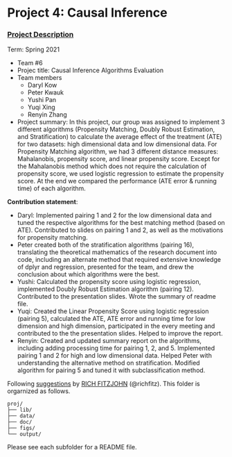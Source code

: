 # Project 4: Causal Inference

### [Project Description](doc/project4_desc.md)

Term: Spring 2021

+ Team #6
+ Projec title: Causal Inference Algorithms Evaluation
+ Team members
	+ Daryl Kow
	+ Peter Kwauk
	+ Yushi Pan
	+ Yuqi Xing
	+ Renyin Zhang
+ Project summary: In this project, our group was assigned to implement 3 different algorithms (Propensity Matching, Doubly Robust Estimation, and Stratification) to calculate the average effect of the treatment (ATE) for two datasets: high dimensional data and low dimensional data. For Propensity Matching algorithm, we had 3 different distance measures: Mahalanobis, propensity score, and linear propensity score. Except for the Mahalanobis method which does not require the calculation of propensity score, we used logistic regression to estimate the propensity score. At the end we compared the performance (ATE error & running time) of each algorithm.
	
**Contribution statement**: 
+ Daryl: Implemented pairing 1 and 2 for the low dimensional data and tuned the respective algorithms for the best matching method (based on ATE). Contributed to slides on pairing 1 and 2, as well as the motivations for propensity matching.
+ Peter created both of the stratification algorithms (pairing 16), translating the theoretical mathematics of the research document into code, including an alternate method that required extensive knowledge of dplyr and regression, presented for the team, and drew the conclusion about which algorithms were the best. 
+ Yushi: Calculated the propensity score using logistic regression, implemented Doubly Robust Estimation algorithm (pairing 12). Contributed to the presentation slides. Wrote the summary of readme file.
+ Yuqi: Created the Linear Propensity Score using logistic regression (pairing 5), calculated the ATE, ATE error and running time for low dimension and high dimension, participated in the every meeting and contributed to the the presentation slides. Helped to improve the report. 
+ Renyin: Created and updated summary report on the algorithms, including adding processing time for pairing 1, 2, and 5. Implemented pairing 1 and 2 for high and low dimensional data. Helped Peter with understanding the alternative method on stratification. Modified algorithm for pairing 5 and tuned it with subclassification method. 


Following [suggestions](http://nicercode.github.io/blog/2013-04-05-projects/) by [RICH FITZJOHN](http://nicercode.github.io/about/#Team) (@richfitz). This folder is orgarnized as follows.

```
proj/
├── lib/
├── data/
├── doc/
├── figs/
└── output/
```

Please see each subfolder for a README file.
